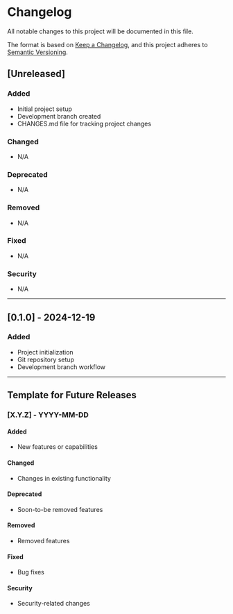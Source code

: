# Changelog

All notable changes to this project will be documented in this file.

The format is based on [Keep a Changelog](https://keepachangelog.com/en/1.0.0/),
and this project adheres to [Semantic Versioning](https://semver.org/spec/v2.0.0.html).

## [Unreleased]

### Added
- Initial project setup
- Development branch created
- CHANGES.md file for tracking project changes

### Changed
- N/A

### Deprecated
- N/A

### Removed
- N/A

### Fixed
- N/A

### Security
- N/A

---

## [0.1.0] - 2024-12-19

### Added
- Project initialization
- Git repository setup
- Development branch workflow

---

## Template for Future Releases

### [X.Y.Z] - YYYY-MM-DD

#### Added
- New features or capabilities

#### Changed
- Changes in existing functionality

#### Deprecated
- Soon-to-be removed features

#### Removed
- Removed features

#### Fixed
- Bug fixes

#### Security
- Security-related changes
